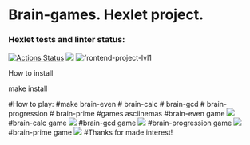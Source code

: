 # Brain-games. Hexlet project.
### Hexlet tests and linter status:
[![Actions Status](https://github.com/sraduhin/frontend-project-lvl1/workflows/hexlet-check/badge.svg)](https://github.com/sraduhin/frontend-project-lvl1/actions)
<a href="https://codeclimate.com/github/codeclimate/codeclimate/maintainability"><img src="https://api.codeclimate.com/v1/badges/a99a88d28ad37a79dbf6/maintainability" /></a>
![frontend-project-lvl1](https://github.com/sraduhin/frontend-project-lvl1/actions/workflows/makefile.yml/badge.svg)
<p>How to install</p>
<p>make install</p>
#How to play:
#make brain-even
#     brain-calc
#     brain-gcd
#     brain-progression
#     brain-prime
#games asciinemas
#brain-even game
<a href="https://asciinema.org/a/Zwr0rp4sJMC7Hh8wE3tyVvp9m"><img src="https://asciinema.org/a/Zwr0rp4sJMC7Hh8wE3tyVvp9m.png"/></a>
#brain-calc game
<a href="https://asciinema.org/a/Sf7YdsBoKH8B40EKnJ00PXes0"><img src="https://asciinema.org/a/Sf7YdsBoKH8B40EKnJ00PXes0.png"/></a>
#brain-gcd game
<a href="https://asciinema.org/a/rL1uSC5vtdzb4J61ugX8grfcv"><img src="https://asciinema.org/a/rL1uSC5vtdzb4J61ugX8grfcv.png"/></a>
#brain-progression game
<a href="https://asciinema.org/a/q6tyhuM77x1XtIx274d5f9gpu"><img src="https://asciinema.org/a/q6tyhuM77x1XtIx274d5f9gpu.png"/></a>
#brain-prime game
<a href="https://asciinema.org/a/aFPksNrWdmJVbzmZa5XrRYEIL"><img src="https://asciinema.org/a/aFPksNrWdmJVbzmZa5XrRYEIL.png"/></a>
#Thanks for made interest!